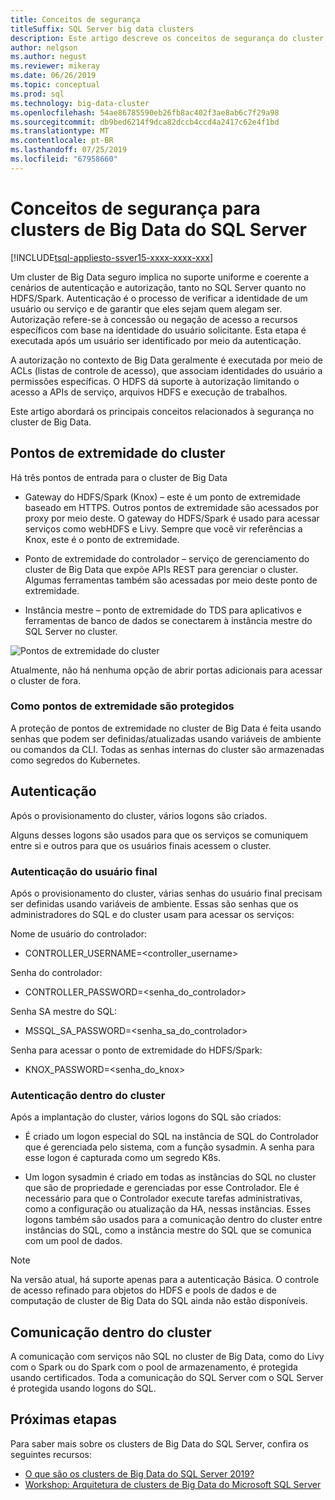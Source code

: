 ```yaml
---
title: Conceitos de segurança
titleSuffix: SQL Server big data clusters
description: Este artigo descreve os conceitos de segurança do cluster de Big Data do SQL Server 2019 (versão prévia). Isso inclui a descrição dos pontos de extremidade e da autenticação do cluster.
author: nelgson
ms.author: negust
ms.reviewer: mikeray
ms.date: 06/26/2019
ms.topic: conceptual
ms.prod: sql
ms.technology: big-data-cluster
ms.openlocfilehash: 54ae86785590eb26fb8ac402f3ae8ab6c7f29a98
ms.sourcegitcommit: db9bed6214f9dca82dccb4ccd4a2417c62e4f1bd
ms.translationtype: MT
ms.contentlocale: pt-BR
ms.lasthandoff: 07/25/2019
ms.locfileid: "67958660"
---
```

# <a name="security-concepts-for-sql-server-big-data-clusters"></a>Conceitos de segurança para clusters de Big Data do SQL Server

[!INCLUDE[tsql-appliesto-ssver15-xxxx-xxxx-xxx](../includes/tsql-appliesto-ssver15-xxxx-xxxx-xxx.md)]

Um cluster de Big Data seguro implica no suporte uniforme e coerente a cenários de autenticação e autorização, tanto no SQL Server quanto no HDFS/Spark. Autenticação é o processo de verificar a identidade de um usuário ou serviço e de garantir que eles sejam quem alegam ser. Autorização refere-se à concessão ou negação de acesso a recursos específicos com base na identidade do usuário solicitante. Esta etapa é executada após um usuário ser identificado por meio da autenticação.

A autorização no contexto de Big Data geralmente é executada por meio de ACLs (listas de controle de acesso), que associam identidades do usuário a permissões específicas. O HDFS dá suporte à autorização limitando o acesso a APIs de serviço, arquivos HDFS e execução de trabalhos.

Este artigo abordará os principais conceitos relacionados à segurança no cluster de Big Data.

## <a name="cluster-endpoints"></a>Pontos de extremidade do cluster

Há três pontos de entrada para o cluster de Big Data

* Gateway do HDFS/Spark (Knox) – este é um ponto de extremidade baseado em HTTPS. Outros pontos de extremidade são acessados por proxy por meio deste. O gateway do HDFS/Spark é usado para acessar serviços como webHDFS e Livy. Sempre que você vir referências a Knox, este é o ponto de extremidade.

* Ponto de extremidade do controlador – serviço de gerenciamento do cluster de Big Data que expõe APIs REST para gerenciar o cluster. Algumas ferramentas também são acessadas por meio deste ponto de extremidade.

* Instância mestre – ponto de extremidade do TDS para aplicativos e ferramentas de banco de dados se conectarem à instância mestre do SQL Server no cluster.

![Pontos de extremidade do cluster](media/concept-security/cluster_endpoints.png)

Atualmente, não há nenhuma opção de abrir portas adicionais para acessar o cluster de fora.

### <a name="how-endpoints-are-secured"></a>Como pontos de extremidade são protegidos

A proteção de pontos de extremidade no cluster de Big Data é feita usando senhas que podem ser definidas/atualizadas usando variáveis de ambiente ou comandos da CLI. Todas as senhas internas do cluster são armazenadas como segredos do Kubernetes.  

## <a name="authentication"></a>Autenticação

Após o provisionamento do cluster, vários logons são criados.

Alguns desses logons são usados para que os serviços se comuniquem entre si e outros para que os usuários finais acessem o cluster.

### <a name="end-user-authentication"></a>Autenticação do usuário final
Após o provisionamento do cluster, várias senhas do usuário final precisam ser definidas usando variáveis de ambiente. Essas são senhas que os administradores do SQL e do cluster usam para acessar os serviços:

Nome de usuário do controlador:
 + CONTROLLER_USERNAME=<controller_username>

Senha do controlador:  
 + CONTROLLER_PASSWORD=<senha_do_controlador>

Senha SA mestre do SQL: 
 + MSSQL_SA_PASSWORD=<senha_sa_do_controlador>

Senha para acessar o ponto de extremidade do HDFS/Spark:
 + KNOX_PASSWORD=<senha_do_knox>

### <a name="intra-cluster-authentication"></a>Autenticação dentro do cluster

Após a implantação do cluster, vários logons do SQL são criados:

* É criado um logon especial do SQL na instância de SQL do Controlador que é gerenciada pelo sistema, com a função sysadmin. A senha para esse logon é capturada como um segredo K8s.

* Um logon sysadmin é criado em todas as instâncias do SQL no cluster que são de propriedade e gerenciadas por esse Controlador. Ele é necessário para que o Controlador execute tarefas administrativas, como a configuração ou atualização da HA, nessas instâncias. Esses logons também são usados para a comunicação dentro do cluster entre instâncias do SQL, como a instância mestre do SQL que se comunica com um pool de dados.

> [!NOTE]
> Na versão atual, há suporte apenas para a autenticação Básica. O controle de acesso refinado para objetos do HDFS e pools de dados e de computação de cluster de Big Data do SQL ainda não estão disponíveis.

## <a name="intra-cluster-communication"></a>Comunicação dentro do cluster

A comunicação com serviços não SQL no cluster de Big Data, como do Livy com o Spark ou do Spark com o pool de armazenamento, é protegida usando certificados. Toda a comunicação do SQL Server com o SQL Server é protegida usando logons do SQL.

## <a name="next-steps"></a>Próximas etapas

Para saber mais sobre os clusters de Big Data do SQL Server, confira os seguintes recursos:

- [O que são os clusters de Big Data do SQL Server 2019?](big-data-cluster-overview.md)
- [Workshop: Arquitetura de clusters de Big Data do Microsoft SQL Server](https://github.com/Microsoft/sqlworkshops/tree/master/sqlserver2019bigdataclusters)
